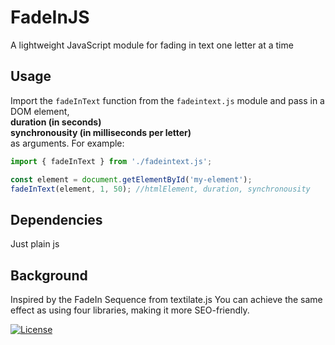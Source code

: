 # FadeInJS
A lightweight JavaScript module for fading in text one letter at a time

## Usage

Import the `fadeInText` function from the `fadeintext.js` module and pass in a DOM element, \
**duration (in seconds)** \
**synchronousity (in milliseconds per letter)** \
as arguments. For example:

```javascript
import { fadeInText } from './fadeintext.js';

const element = document.getElementById('my-element');
fadeInText(element, 1, 50); //htmlElement, duration, synchronousity
```

## Dependencies
Just plain js 


## Background
Inspired by the FadeIn Sequence from textilate.js
You can achieve the same effect as using four libraries, making it more SEO-friendly.


[![License](https://img.shields.io/badge/License-GPL%20v3.0-blue.svg)](https://www.gnu.org/licenses/gpl-3.0)
